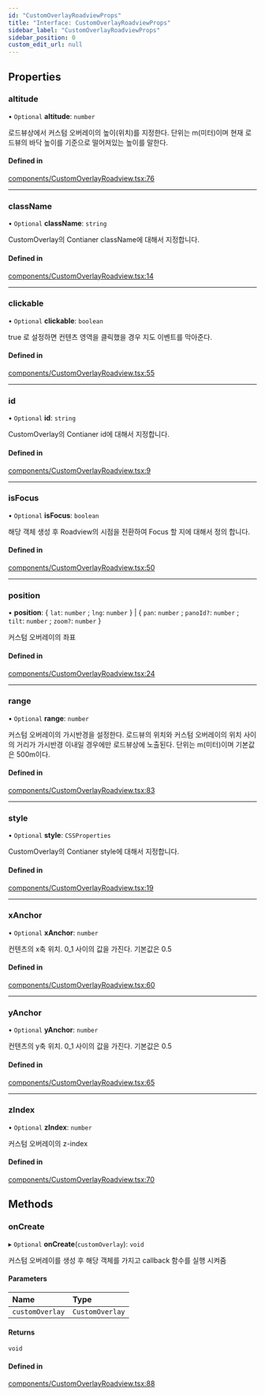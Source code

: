 ```yaml
---
id: "CustomOverlayRoadviewProps"
title: "Interface: CustomOverlayRoadviewProps"
sidebar_label: "CustomOverlayRoadviewProps"
sidebar_position: 0
custom_edit_url: null
---
```


## Properties

### altitude

• `Optional` **altitude**: `number`

로드뷰상에서 커스텀 오버레이의 높이(위치)를 지정한다.
단위는 m(미터)이며 현재 로드뷰의 바닥 높이를 기준으로 떨어져있는 높이를 말한다.

#### Defined in

[components/CustomOverlayRoadview.tsx:76](https://github.com/JaeSeoKim/react-kakao-maps-sdk/blob/fb6f0aa/src/components/CustomOverlayRoadview.tsx#L76)

___

### className

• `Optional` **className**: `string`

CustomOverlay의 Contianer className에 대해서 지정합니다.

#### Defined in

[components/CustomOverlayRoadview.tsx:14](https://github.com/JaeSeoKim/react-kakao-maps-sdk/blob/fb6f0aa/src/components/CustomOverlayRoadview.tsx#L14)

___

### clickable

• `Optional` **clickable**: `boolean`

true 로 설정하면 컨텐츠 영역을 클릭했을 경우 지도 이벤트를 막아준다.

#### Defined in

[components/CustomOverlayRoadview.tsx:55](https://github.com/JaeSeoKim/react-kakao-maps-sdk/blob/fb6f0aa/src/components/CustomOverlayRoadview.tsx#L55)

___

### id

• `Optional` **id**: `string`

CustomOverlay의 Contianer id에 대해서 지정합니다.

#### Defined in

[components/CustomOverlayRoadview.tsx:9](https://github.com/JaeSeoKim/react-kakao-maps-sdk/blob/fb6f0aa/src/components/CustomOverlayRoadview.tsx#L9)

___

### isFocus

• `Optional` **isFocus**: `boolean`

해당 객체 생성 후 Roadview의 시점을 전환하여 Focus 할 지에 대해서 정의 합니다.

#### Defined in

[components/CustomOverlayRoadview.tsx:50](https://github.com/JaeSeoKim/react-kakao-maps-sdk/blob/fb6f0aa/src/components/CustomOverlayRoadview.tsx#L50)

___

### position

• **position**: { `lat`: `number` ; `lng`: `number`  } \| { `pan`: `number` ; `panoId?`: `number` ; `tilt`: `number` ; `zoom?`: `number`  }

커스텀 오버레이의 좌표

#### Defined in

[components/CustomOverlayRoadview.tsx:24](https://github.com/JaeSeoKim/react-kakao-maps-sdk/blob/fb6f0aa/src/components/CustomOverlayRoadview.tsx#L24)

___

### range

• `Optional` **range**: `number`

커스텀 오버레이의 가시반경을 설정한다.
로드뷰의 위치와 커스텀 오버레이의 위치 사이의 거리가 가시반경 이내일 경우에만 로드뷰상에 노출된다.
단위는 m(미터)이며 기본값은 500m이다.

#### Defined in

[components/CustomOverlayRoadview.tsx:83](https://github.com/JaeSeoKim/react-kakao-maps-sdk/blob/fb6f0aa/src/components/CustomOverlayRoadview.tsx#L83)

___

### style

• `Optional` **style**: `CSSProperties`

CustomOverlay의 Contianer style에 대해서 지정합니다.

#### Defined in

[components/CustomOverlayRoadview.tsx:19](https://github.com/JaeSeoKim/react-kakao-maps-sdk/blob/fb6f0aa/src/components/CustomOverlayRoadview.tsx#L19)

___

### xAnchor

• `Optional` **xAnchor**: `number`

컨텐츠의 x축 위치. 0_1 사이의 값을 가진다. 기본값은 0.5

#### Defined in

[components/CustomOverlayRoadview.tsx:60](https://github.com/JaeSeoKim/react-kakao-maps-sdk/blob/fb6f0aa/src/components/CustomOverlayRoadview.tsx#L60)

___

### yAnchor

• `Optional` **yAnchor**: `number`

컨텐츠의 y축 위치. 0_1 사이의 값을 가진다. 기본값은 0.5

#### Defined in

[components/CustomOverlayRoadview.tsx:65](https://github.com/JaeSeoKim/react-kakao-maps-sdk/blob/fb6f0aa/src/components/CustomOverlayRoadview.tsx#L65)

___

### zIndex

• `Optional` **zIndex**: `number`

커스텀 오버레이의 z-index

#### Defined in

[components/CustomOverlayRoadview.tsx:70](https://github.com/JaeSeoKim/react-kakao-maps-sdk/blob/fb6f0aa/src/components/CustomOverlayRoadview.tsx#L70)

## Methods

### onCreate

▸ `Optional` **onCreate**(`customOverlay`): `void`

커스텀 오버레이를 생성 후 해당 객체를 가지고 callback 함수를 실행 시켜줌

#### Parameters

| Name | Type |
| :------ | :------ |
| `customOverlay` | `CustomOverlay` |

#### Returns

`void`

#### Defined in

[components/CustomOverlayRoadview.tsx:88](https://github.com/JaeSeoKim/react-kakao-maps-sdk/blob/fb6f0aa/src/components/CustomOverlayRoadview.tsx#L88)
